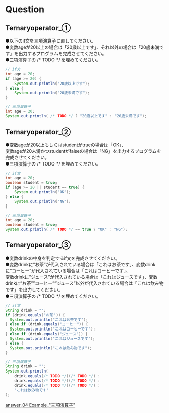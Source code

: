 # Question

## Ternaryoperator_①
●以下のif文を三項演算子に直してください。  
●変数ageが20以上の場合は「20歳以上です」、それ以外の場合は「20歳未満です」を出力するプログラムを完成させてください。  
●三項演算子の /* TODO */ を埋めてください。  
```java
// if文
int age = 20;
if (age >= 20) {
    System.out.println("20歳以上です");
} else {
    System.out.println("20歳未満です");
}
```
```java
// 三項演算子
int age = 20;
System.out.println( /* TODO */ ? "20歳以上です" : "20歳未満です");
```

## Ternaryoperator_②
●変数ageが20以上もしくはstudentがtrueの場合は「OK」、  
 変数ageが20未満かつstudentがfalseの場合は「NG」を出力するプログラムを完成させてください。  
●三項演算子の /* TODO */ を埋めてください。  

```java
// if文
int age = 20;
boolean student = true;
if (age >= 20 || student == true) {
    System.out.println("OK");
} else {
    System.out.println("NG");
}
```
```java
// 三項演算子
int age = 20;
boolean student = true;
System.out.println( /* TODO */ == true ? "OK" : "NG");
```

## Ternaryoperator_③
●変数drinkの中身を判定するif文を完成させてください。  
●変数drinkに”お茶”が代入されている場合は「これはお茶です」、変数drinkに”コーヒー”が代入されている場合は「これはコーヒーです」、  
 変数drinkに”ジュース”が代入されている場合は「これはジュースです」、変数drinkに”お茶””コーヒー””ジュース”以外が代入されている場合は「これは飲み物です」を出力してください。  
●三項演算子の /* TODO */ を埋めてください。

```java
// if文
String drink = "";
if (drink.equals("お茶")) {
  System.out.println("これはお茶です");
} else if (drink.equals("コーヒー")) {
  System.out.println("これはコーヒーです");
} else if (drink.equals("ジュース")) {
  System.out.println("これはジュースです");
} else {
  System.out.println("これは飲み物です");
}
```
```java
// 三項演算子
String drink = "";
System.out.println(
    drink.equals(/* TODO */)(/* TODO */) : 
    drink.equals(/* TODO */)(/* TODO */) : 
    drink.equals(/* TODO */)(/* TODO */) : 
    "これは飲み物です"
);
```

[answer_04 Example_"三項演算子"](https://github.com/ktsuru-cw/Java_training/blob/master/Answer/answer_04_%22%E4%B8%89%E9%A0%85%E6%BC%94%E7%AE%97%E5%AD%90%22.md)
